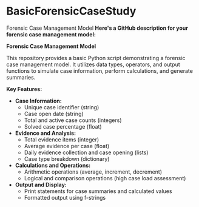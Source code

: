 # BasicForensicCaseStudy
Forensic Case Management Model
**Here's a GitHub description for your forensic case management model:**

**Forensic Case Management Model**

This repository provides a basic Python script demonstrating a forensic case management model. It utilizes data types, operators, and output functions to simulate case information, perform calculations, and generate summaries. 

**Key Features:**

* **Case Information:**
  - Unique case identifier (string)
  - Case open date (string)
  - Total and active case counts (integers)
  - Solved case percentage (float)
* **Evidence and Analysis:**
  - Total evidence items (integer)
  - Average evidence per case (float)
  - Daily evidence collection and case opening (lists)
  - Case type breakdown (dictionary)
* **Calculations and Operations:**
  - Arithmetic operations (average, increment, decrement)
  - Logical and comparison operations (high case load assessment)
* **Output and Display:**
  - Print statements for case summaries and calculated values
  - Formatted output using f-strings
